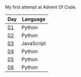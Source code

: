 My first attempt at Advent Of Code.

|Day|Language|
|-|-|
|[01](day1)|Python|
|[02](day2)|Python|
|[03](day3)|JavaScript|
|[04](day4)|Python|
|[05](day05)|Python|
|[06](day06)|Python|
